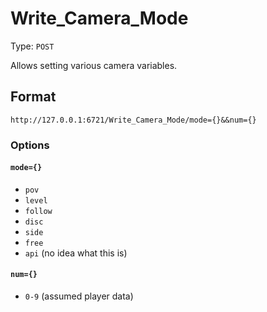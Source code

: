 # Write_Camera_Mode

Type: `POST`

Allows setting various camera variables.

## Format

`http://127.0.0.1:6721/Write_Camera_Mode/mode={}&&num={}`

### Options

#### `mode={}`

- `pov`
- `level`
- `follow`
- `disc`
- `side`
- `free`
- `api` (no idea what this is)

#### `num={}`

- `0-9` (assumed player data)
